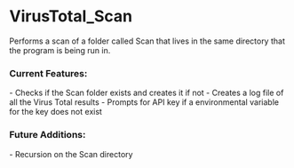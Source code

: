 # VirusTotal_Scan
Performs a scan of a folder called Scan that lives in the same directory that the program is being run in.

<h3>Current Features:</h3>
- Checks if the Scan folder exists and creates it if not
- Creates a log file of all the Virus Total results
- Prompts for API key if a environmental variable for the key does not exist


<h3>Future Additions:</h3>
- Recursion on the Scan directory